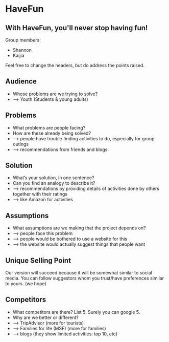 # HaveFun
## With HaveFun, you'll never stop having fun!

Group members: 
* Shannon
* Kaijia

Feel free to change the headers, but do address the points raised. 

## Audience
* Whose problems are we trying to solve?
* --> Youth (Students & young adults)

## Problems
* What problems are people facing? 
* How are these already being solved? 
* --> people have trouble finding activities to do, especially for group outings 
* --> recommendations from friends and blogs

## Solution
* What’s your solution, in one sentence?  
* Can you find an analogy to describe it?  
* --> recommendations by providing details of activities done by others together with their ratings
* --> like Amazon for activities

## Assumptions
* What assumptions are we making that the project depends on?
* --> people face this problem
* --> people would be bothered to use a website for this
* --> the website would actually suggest things that people want

## Unique Selling Point
Our version will succeed because it will be somewhat similar to social media. You can follow suggestors whom you trust/have preferences similar to yours. (we hope)

## Competitors
* What competitors are there? List 5. Surely you can google 5.
* Why are we better or different?
* --> TripAdvisor (more for tourists)
* --> Families for life (MSF) (more for families)
* --> blogs (they show limited activities: top 10, etc)
